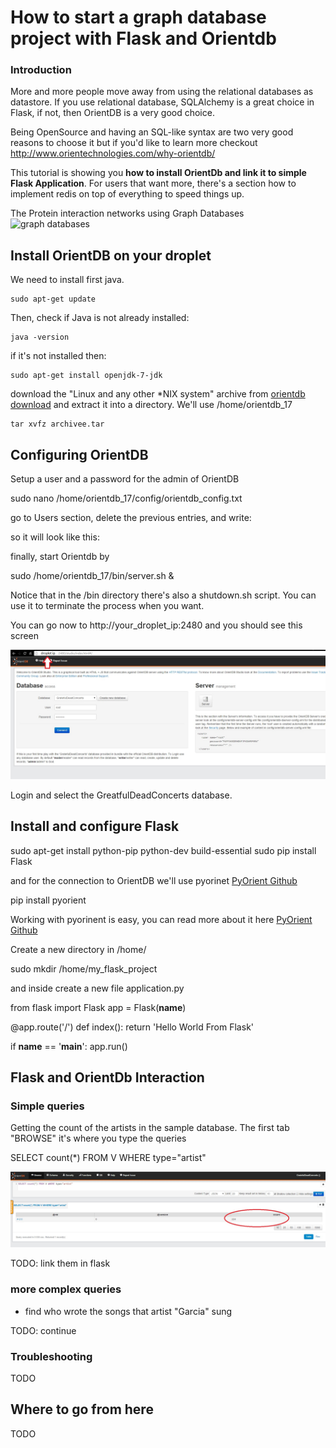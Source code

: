 # How to start a graph database project with Flask and Orientdb

### Introduction

More and more people move away from using the relational databases as datastore. If you use relational database, SQLAlchemy is a great choice in Flask, if not, then OrientDB is a very good choice. 

Being OpenSource and having an SQL-like syntax are two very good reasons to choose it but if you'd like to learn more checkout http://www.orientechnologies.com/why-orientdb/ 

This tutorial is showing you **how to install OrientDb and link it to simple Flask Application**. For users that want more, there's a section how to implement redis on top of everything to speed things up.

The Protein interaction networks using Graph Databases
![graph databases](http://upload.wikimedia.org/wikipedia/commons/b/b4/The_protein_interaction_network_of_Treponema_pallidum.png "graph databases") 

## Install OrientDB on your droplet

We need to install first java.

~~~~
sudo apt-get update
~~~~

Then, check if Java is not already installed:

~~~~
java -version
~~~~

if it's not installed then:

~~~~
sudo apt-get install openjdk-7-jdk
~~~~


download the "Linux and any other *NIX system" archive from  [orientdb download](http://www.orientechnologies.com/download/) and extract it into a directory. We'll use /home/orientdb_17
 
~~~~
tar xvfz archivee.tar
~~~~

## Configuring OrientDB

Setup a user and a password for the admin of OrientDB

sudo nano /home/orientdb_17/config/orientdb_config.txt

go to Users section, delete the previous entries, and write:

<user name="root" resources="*" password="your_password_here"/>

so it will look like this:

<users>
<user name="root" resources="*" password="your_password_here"/>
</users>

finally, start Orientdb by

sudo /home/orientdb_17/bin/server.sh &

Notice that in the /bin directory there's also a shutdown.sh script. You can use it to terminate the process when you want.


You can go now to http://your_droplet_ip:2480 and you should see this screen

![screen server](graph1.jpg "screen server") 

Login and select the GreatfulDeadConcerts database.


## Install and configure Flask 


sudo apt-get install python-pip python-dev build-essential
sudo pip install Flask

and for the connection to OrientDB we'll use pyorinet [PyOrient Github](https://github.com/mogui/pyorient)

pip install pyorient

Working with pyorinent is easy, you can read more about it here [PyOrient Github](https://github.com/mogui/pyorient)

Create a new directory in /home/

sudo mkdir /home/my_flask_project

and inside create a new file application.py


from flask import Flask
app = Flask(__name__)

@app.route('/')
def index():
    return 'Hello World From Flask'

if __name__ == '__main__':
    app.run()


## Flask and OrientDb Interaction

### Simple queries

Getting the count of the artists in the sample database.
The first tab "BROWSE" it's where you type the queries

SELECT count(*) FROM V WHERE type="artist"

![screen server](graph2.jpg "screen server") 

TODO: link them in flask
 
### more complex queries

- find who wrote the songs that artist "Garcia" sung

TODO: continue



### Troubleshooting 

TODO



## Where to go from here

TODO
